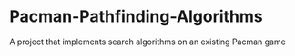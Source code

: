 # Pacman-Pathfinding-Algorithms
A project that implements search algorithms on an existing Pacman game
